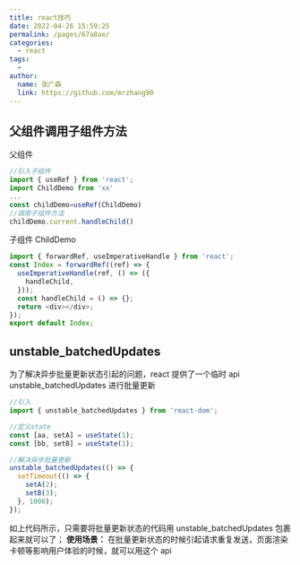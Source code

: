 ```yaml
---
title: react技巧
date: 2022-04-26 15:59:25
permalink: /pages/67a8ae/
categories:
  - react
tags:
  - 
author: 
  name: 张广森
  link: https://github.com/mrzhang90
---
```

## 父组件调用子组件方法

父组件

```js
//引入子组件
import { useRef } from 'react';
import ChildDemo from 'xx'
...
const childDemo=useRef(ChildDemo)
//调用子组件方法
childDemo.current.handleChild()
```

子组件 ChildDemo

```js
import { forwardRef, useImperativeHandle } from 'react';
const Index = forwardRef((ref) => {
  useImperativeHandle(ref, () => ({
    handleChild,
  }));
  const handleChild = () => {};
  return <div></div>;
});
export default Index;
```

## unstable_batchedUpdates

为了解决异步批量更新状态引起的问题，react 提供了一个临时 api unstable_batchedUpdates 进行批量更新

```js
//引入
import { unstable_batchedUpdates } from 'react-dom';

//定义state
const [aa, setA] = useState(1);
const [bb, setB] = useState(1);

//解决异步批量更新
unstable_batchedUpdates(() => {
  setTimeout(() => {
    setA(2);
    setB(3);
  }, 1000);
});
```

如上代码所示，只需要将批量更新状态的代码用 unstable_batchedUpdates 包裹起来就可以了；
**使用场景：** 在批量更新状态的时候引起请求重复发送，页面渲染卡顿等影响用户体验的时候，就可以用这个 api
